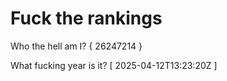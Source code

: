 # Fuck the rankings

Who the hell am I?
{ 26247214 }

What fucking year is it?
[ 2025-04-12T13:23:20Z ]
